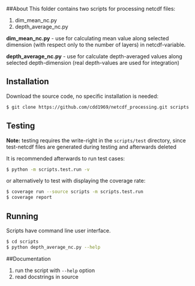 ##About
This folder contains two scripts for processing netcdf files:

1. dim_mean_nc.py
2. depth_average_nc.py


**dim_mean_nc.py** - use for calculating mean value along selected dimension (with respect only to the number of layers) in netcdf-variable.

**depth_average_nc.py** - use for calculate depth-averaged values along selected depth-dimension (real depth-values are used for integration)

## Installation
Download the source code, no specific installation is needed:

```sh
$ git clone https://github.com/cdd1969/netcdf_processing.git scripts
```
## Testing
**Note:** testing requires the write-right in the `scripts/test` directory, since test-netcdf files are generated during testing and afterwards deleted

It is recommended afterwards to run test cases:

```sh
$ python -m scripts.test.run -v
```
or alternatively to test with displaying the coverage rate:

```sh
$ coverage run --source scripts -m scripts.test.run
$ coverage report
```

## Running
Scripts have command line user interface.

```sh
$ cd scripts
$ python depth_average_nc.py --help
```

##Documentation
1. run the script with `--help` option
2. read docstrings in source